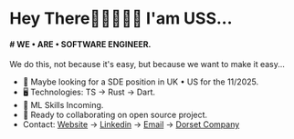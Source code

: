 Hey There👋🏼👨🏽‍🦱 I'am USS...
======================================================================================================================================

#### # WE • ARE • SOFTWARE ENGINEER.
We do this, not because it's easy, but because we want to make it easy...

* 👀 Maybe looking for a SDE position in UK • US for the 11/2025.
* 🖥️ Technologies: TS → Rust → Dart.
* 🌱 ML Skills Incoming.
* 🤝 Ready to collaborating on open source project.
* Contact: [Website](https://uss-franckmekoulou.web.app/) → [Linkedin](https://www.linkedin.com/in/franck-mekoulou/) → [Email](mailto:franckmekoulou.dev@hotmail.com) → [Dorset Company](https://www.dorsetcompany.com/)

